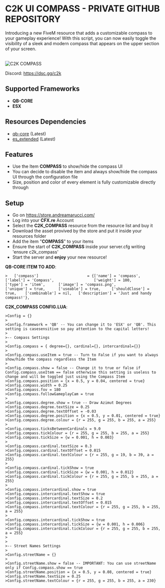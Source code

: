# C2K UI COMPASS - PRIVATE GITHUB REPOSITORY

Introducing a new FiveM resource that adds a customizable compass to your gameplay experience! With this script, you can now easily toggle the visibility of a sleek and modern compass that appears on the upper section of your screen.

<br>

<img src="https://i.imgur.com/MCqHvUu.png" alt="C2K COMPASS" />

Discord: https://dsc.gg/c2k

## Supported Frameworks

- <b>QB-CORE</b>
- <b>ESX</b>

## Resources Dependencies

- [qb-core](https://github.com/qbcore-framework/qb-core) (Latest)
- [es_extended](https://github.com/esx-framework/esx-legacy) (Latest)

## Features

- Use the Item <b>COMPASS</b> to show/hide the compass UI
- You can decide to disable the item and always show/hide the compass UI through the configuration file
- Size, position and color of every element is fully customizable directly through

## Setup

- Go on https://store.andreamarucci.com/
- Log into your <b>CFX.re</b> Account
- Select the <b>C2K_COMPASS</b> resource from the resource list and buy it
- Download the asset provived by the store and put it inside your resources folder
- Add the item "<b>COMPASS</b>" to your items
- Ensure the start of <b>C2K_COMPASS</b> inside your server.cfg writing </b>'ensure c2k_compass'</b>
- Start the server and <b>enjoy</b> your new resource!

**QB-CORE ITEM TO ADD**:

```
> 	['compass'] 			 	     = {['name'] = 'compass', 			  	    	['label'] = 'Compass', 	         		['weight'] = 100, 		['type'] = 'item', 		['image'] = 'compass.png', 		     	['unique'] = true, 		['useable'] = true, 	['shouldClose'] = true,    ['combinable'] = nil,   ['description'] = 'Just and handy compass!'},
```

**C2K_COMPASS CONFIG.LUA**:

```
>Config = {}
>
>Config.framework = 'QB' -- You can change it to 'ESX' or 'QB'. This setting is casesensitive so pay attention to the capital letters!
>
>-- Compass Settings
>
>Config.compass = { degree={}, cardinal={}, intercardinal={}}
>
>Config.compass.useItem = true -- Turn to False if you want to always show/hide the compass regardless the Item
>
>Config.compass.show = false -- Change it to true or false if Config.compass.useItem == false otherwise this setting is useless to change and will be toggled just using the Compass Item
>Config.compass.position = {x = 0.5, y = 0.04, centered = true}
>Config.compass.width = 0.25
>Config.compass.fov = 180
>Config.compass.followGameplayCam = true
>
>Config.compass.degree.show = true -- Draw Azimut Degrees
>Config.compass.degree.textSize = 0.25
>Config.compass.degree.textOffset = -0.03
>Config.compass.degree.position = {x = 0.5, y = 0.01, centered = true}
>Config.compass.degree.colour = {r = 255, g = 255, b = 255, a = 255}
>
>Config.compass.ticksBetweenCardinals = 9.0
>Config.compass.tickColour = {r = 255, g = 255, b = 255, a = 255}
>Config.compass.tickSize = {w = 0.001, h = 0.003}
>
>Config.compass.cardinal.textSize = 0.3
>Config.compass.cardinal.textOffset = 0.015
>Config.compass.cardinal.textColour = {r = 255, g = 19, b = 39, a = 255}
>
>Config.compass.cardinal.tickShow = true
>Config.compass.cardinal.tickSize = {w = 0.001, h = 0.012}
>Config.compass.cardinal.tickColour = {r = 255, g = 255, b = 255, a = 255}
>
>Config.compass.intercardinal.show = true
>Config.compass.intercardinal.textShow = true
>Config.compass.intercardinal.textSize = 0.2
>Config.compass.intercardinal.textOffset = 0.015
>Config.compass.intercardinal.textColour = {r = 255, g = 255, b = 255, a = 255}
>
>Config.compass.intercardinal.tickShow = true
>Config.compass.intercardinal.tickSize = {w = 0.001, h = 0.006}
>Config.compass.intercardinal.tickColour = {r = 255, g = 255, b = 255, a = 255}
>
>
>-- Street Names Settings
>
>Config.streetName = {}
>
>Config.streetName.show = false -- IMPORTANT: You can use streetName only if Config.compass.show == true
>Config.streetName.position = {x = 0.5, y = 0.08, centered = true}
>Config.streetName.textSize = 0.25
>Config.streetName.textColour = {r = 255, g = 255, b = 255, a = 230}
```
